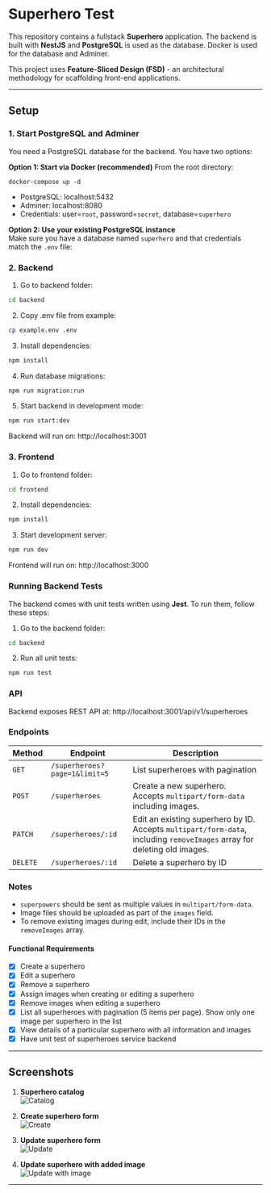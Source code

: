 # Superhero Test

This repository contains a fullstack **Superhero** application. The backend is built with **NestJS** and **PostgreSQL** is used as the database. Docker is used for the database and Adminer.  

This project uses **Feature-Sliced Design (FSD)** - an architectural methodology for scaffolding front-end applications.


---

## Setup

### 1. Start PostgreSQL and Adminer

You need a PostgreSQL database for the backend. You have two options:

**Option 1: Start via Docker (recommended)** 
From the root directory:

```
docker-compose up -d
```

- PostgreSQL: localhost:5432
- Adminer: localhost:8080
- Credentials: user=`root`, password=`secret`, database=`superhero`

**Option 2: Use your existing PostgreSQL instance**  
Make sure you have a database named `superhero` and that credentials match the `.env` file:

### 2. Backend


1. Go to backend folder:
```bash
cd backend
```

2. Copy .env file from example:
```bash
cp example.env .env
```

3. Install dependencies:
```bash
npm install
```

4. Run database migrations:
```bash
npm run migration:run
```

5. Start backend in development mode:
```bash
npm run start:dev
```

Backend will run on: http://localhost:3001

### 3. Frontend

1. Go to frontend folder:
```bash
cd frontend
```

2. Install dependencies:
```bash
npm install
```

3. Start development server:
```bash
npm run dev
```

Frontend will run on: http://localhost:3000


### Running Backend Tests

The backend comes with unit tests written using **Jest**. To run them, follow these steps:

1. Go to the backend folder:
```bash
cd backend
```

2. Run all unit tests:
```bash
npm run test
```

### API

Backend exposes REST API at:
http://localhost:3001/api/v1/superheroes

### Endpoints

| Method | Endpoint | Description |
|--------|----------|-------------|
| `GET` | `/superheroes?page=1&limit=5` | List superheroes with pagination |
| `POST` | `/superheroes` | Create a new superhero. Accepts `multipart/form-data` including images. |
| `PATCH` | `/superheroes/:id` | Edit an existing superhero by ID. Accepts `multipart/form-data`, including `removeImages` array for deleting old images. |
| `DELETE` | `/superheroes/:id` | Delete a superhero by ID |

### Notes

- `superpowers` should be sent as multiple values in `multipart/form-data`.
- Image files should be uploaded as part of the `images` field.
- To remove existing images during edit, include their IDs in the `removeImages` array.

#### Functional Requirements

- [x] Create a superhero
- [x] Edit a superhero
- [x] Remove a superhero
- [x] Assign images when creating or editing a superhero
- [x] Remove images when editing a superhero
- [x] List all superheroes with pagination (5 items per page). Show only one image per superhero in the list
- [x] View details of a particular superhero with all information and images
- [x] Have unit test of superheroes service backend

---

## Screenshots

1. **Superhero catalog**  
![Catalog](https://github.com/Gronify/jsn-test-task/blob/master/assets/Screenshot_1.jpg?raw=true)

2. **Create superhero form**  
![Create](https://github.com/Gronify/jsn-test-task/blob/master/assets/Screenshot_2.jpg?raw=true)

3. **Update superhero form**  
![Update](https://github.com/Gronify/jsn-test-task/blob/master/assets/Screenshot_3.jpg?raw=true)

4. **Update superhero with added image**  
![Update with image](https://github.com/Gronify/jsn-test-task/blob/master/assets/Screenshot_4.jpg?raw=true)

---
